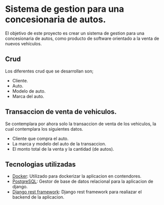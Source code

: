 # Sistema de gestion para una concesionaria de autos.
El objetivo de este proyecto es crear un sistema de gestion para una concesionaria de autos, como producto de software orientado a la venta de nuevos vehículos.

## Crud
Los diferentes crud que se desarrollan son;
- Cliente.
- Auto.
- Modelo de auto.
- Marca del auto.

## Transaccion de venta de vehiculos.
Se contemplara por ahora solo la transaccion de venta de los vehiculos, la cual contemplara los siguientes datos.
- Cliente que compra el auto.
- La marca y modelo del auto de la transaccion.
- El monto total de la venta y la cantidad (de autos).

## Tecnologias utilizadas
- [Docker](https://www.docker.com/): Utilizado para dockerizar la aplicacion en contendores.
- [PostgreSQL](https://www.postgresql.org/): Gestor de base de datos relacional para la aplicacion de django.
- [Django rest framework](https://www.django-rest-framework.org/): Django rest framework para realiazar el backend de la aplicacion.
